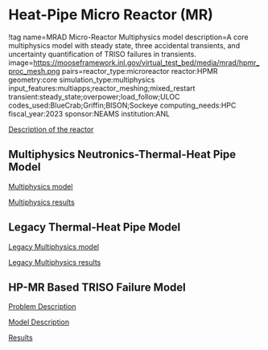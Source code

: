 # Heat-Pipe Micro Reactor (MR)

!tag name=MRAD Micro-Reactor Multiphysics model
     description=A core multiphysics model with steady state, three accidental transients, and uncertainty quantification of TRISO failures in transients.
     image=https://mooseframework.inl.gov/virtual_test_bed/media/mrad/hpmr_proc_mesh.png
     pairs=reactor_type:microreactor
                       reactor:HPMR
                       geometry:core
                       simulation_type:multiphysics
                       input_features:multiapps;reactor_meshing;mixed_restart
                       transient:steady_state;overpower;load_follow;ULOC
                       codes_used:BlueCrab;Griffin;BISON;Sockeye
                       computing_needs:HPC
                       fiscal_year:2023
                       sponsor:NEAMS
                       institution:ANL

[Description of the reactor](mrad/reactor_description.md)

## Multiphysics Neutronics-Thermal-Heat Pipe Model

[Multiphysics model](mrad/mrad_model.md)

[Multiphysics results](mrad/mrad_results.md)

## Legacy Thermal-Heat Pipe Model

[Legacy Multiphysics model](mrad/legacy_mrad_model.md)

[Legacy Multiphysics results](mrad/legacy_mrad_results.md)

## HP-MR Based TRISO Failure Model

[Problem Description](mrad/hpmr_triso_failure/problem_description.md)

[Model Description](mrad/hpmr_triso_failure/problem_models.md)

[Results](mrad/hpmr_triso_failure/problem_results.md)